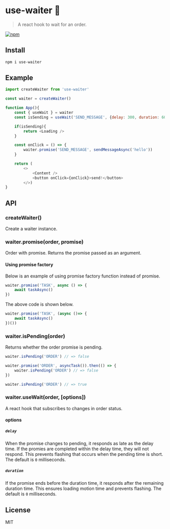 # use-waiter 🤵
> A react hook to wait for an order.

[![npm](https://flat.badgen.net/npm/v/use-waiter)](https://www.npmjs.com/package/use-waiter)

## Install
```sh
npm i use-waiter
```

## Example
```js
import createWaiter from 'use-waiter'

const waiter = createWaiter()

function App(){
    const { useWait } = waiter
    const isSending = useWait('SEND_MESSAGE', {delay: 300, duration: 600})

    if(isSending){
        return <Loading />
    }

    const onClick = () => {
        waiter.promise('SEND_MESSAGE', sendMessageAsync('hello'))
    }

    return (
        <>
            <Content />
            <button onClick={onClick}>send!</button>
        </>)
}
```

## API
### createWaiter()
Create a waiter instance.

### waiter.promise(order, promise)
Order with promise. Returns the promise passed as an argument.

#### Using promise factory
Below is an example of using promise factory function instead of promise.
```js
waiter.promise('TASK', async () => {
    await taskAsync()
})
```
The above code is shown below.
```js
waiter.promise('TASK', (async ()=> {
    await taskAsync()
})())
```

### waiter.isPending(order)
Returns whether the order promise is pending.

```js
waiter.isPending('ORDER') // => false

waiter.promise('ORDER', asyncTask()).then(() => {
    waiter.isPending('ORDER') // => false
})

waiter.isPending('ORDER') // => true
```

### waiter.useWait(order, [options])
A react hook that subscribes to changes in order status.

#### options
##### `delay`
When the promise changes to pending, it responds as late as the delay time. If the promies are completed within the delay time, they will not respond. This prevents flashing that occurs when the pending time is short. The default is `0` milliseconds.

##### `duration`
If the promise ends before the duration time, it responds after the remaining duration time. This ensures loading motion time and prevents flashing. The default is `0` milliseconds.

## License
MIT
